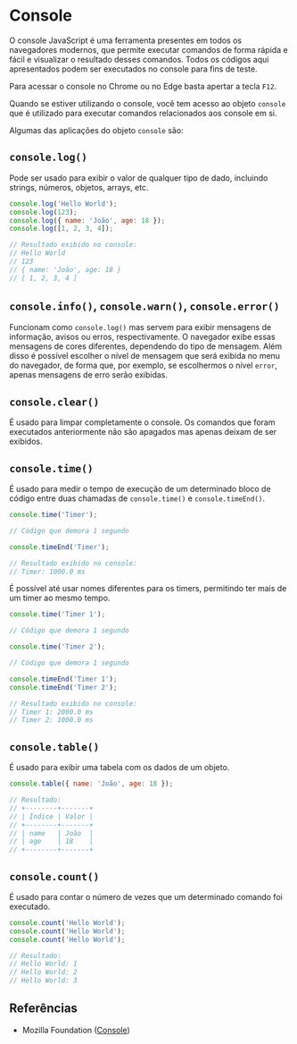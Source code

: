 # Console

O console JavaScript é uma ferramenta presentes em todos os navegadores modernos, que permite executar comandos de forma rápida e fácil e visualizar o resultado desses comandos. Todos os códigos aqui apresentados podem ser executados no console para fins de teste.

Para acessar o console no Chrome ou no Edge basta apertar a tecla `F12`.

Quando se estiver utilizando o console, você tem acesso ao objeto `console` que é utilizado para executar comandos relacionados aos console em si.

Algumas das aplicações do objeto `console` são:

## `console.log()`

Pode ser usado para exibir o valor de qualquer tipo de dado, incluindo strings, números, objetos, arrays, etc.

```javascript
console.log('Hello World');
console.log(123);
console.log({ name: 'João', age: 18 });
console.log([1, 2, 3, 4]);

// Resultado exibido no console:
// Hello World
// 123
// { name: 'João', age: 18 }
// [ 1, 2, 3, 4 ]
```

## `console.info()`, `console.warn()`, `console.error()`

Funcionam como `console.log()` mas servem para exibir mensagens de informação, avisos ou erros, respectivamente. O navegador exibe essas mensagens de cores diferentes, dependendo do tipo de mensagem. Além disso é possível escolher o nível de mensagem que será exibida no menu do navegador, de forma que, por exemplo, se escolhermos o nível `error`, apenas mensagens de erro serão exibidas.

## `console.clear()`

É usado para limpar completamente o console. Os comandos que foram executados anteriormente não são apagados mas apenas deixam de ser exibidos.

## `console.time()`

É usado para medir o tempo de execução de um determinado bloco de código entre duas chamadas de `console.time()` e `console.timeEnd()`.

```javascript
console.time('Timer');

// Código que demora 1 segundo

console.timeEnd('Timer');

// Resultado exibido no console:
// Timer: 1000.0 ms
```

É possível até usar nomes diferentes para os timers, permitindo ter mais de um timer ao mesmo tempo.

```javascript
console.time('Timer 1');

// Código que demora 1 segundo

console.time('Timer 2');

// Código que demora 1 segundo

console.timeEnd('Timer 1');
console.timeEnd('Timer 2');

// Resultado exibido no console:
// Timer 1: 2000.0 ms
// Timer 2: 1000.0 ms
```

## `console.table()`

É usado para exibir uma tabela com os dados de um objeto.

```javascript
console.table({ name: 'João', age: 18 });

// Resultado:
// +--------+-------+
// | Índice | Valor |
// +--------+-------+
// | name   | João  |
// | age    | 18    |
// +--------+-------+
```

## `console.count()`

É usado para contar o número de vezes que um determinado comando foi executado.

```javascript
console.count('Hello World');
console.count('Hello World');
console.count('Hello World');

// Resultado:
// Hello World: 1
// Hello World: 2
// Hello World: 3
```

## Referências

- Mozilla Foundation ([Console](https://developer.mozilla.org/pt-BR/docs/Web/API/console))
